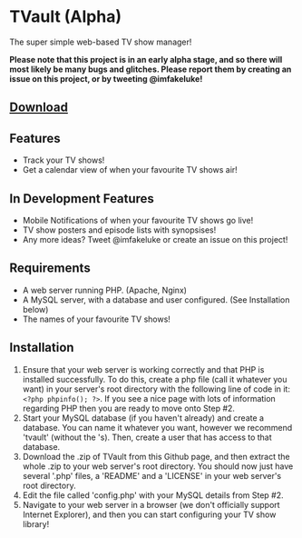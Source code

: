 # TVault (Alpha)
The super simple web-based TV show manager!

**Please note that this project is in an early alpha stage, and so there will most likely be many bugs and glitches. Please report them by creating an issue on this project, or by tweeting @imfakeluke!**

## [Download](https://github.com/featuredepix/TVault/releases)

## Features
* Track your TV shows!
* Get a calendar view of when your favourite TV shows air!

## In Development Features
* Mobile Notifications of when your favourite TV shows go live!
* TV show posters and episode lists with synopsises!
* Any more ideas? Tweet @imfakeluke or create an issue on this project!

## Requirements
* A web server running PHP. (Apache, Nginx)
* A MySQL server, with a database and user configured. (See Installation below)
* The names of your favourite TV shows!

## Installation
1. Ensure that your web server is working correctly and that PHP is installed successfully. To do this, create a php file (call it whatever you want) in your server's root directory with the following line of code in it: `<?php phpinfo(); ?>`. If you see a nice page with lots of information regarding PHP then you are ready to move onto Step #2.
2. Start your MySQL database (if you haven't already) and create a database. You can name it whatever you want, however we recommend 'tvault' (without the 's). Then, create a user that has access to that database.
3. Download the .zip of TVault from this Github page, and then extract the whole .zip to your web server's root directory. You should now just have several '.php' files, a 'README' and a 'LICENSE' in your web server's root directory.
4. Edit the file called 'config.php' with your MySQL details from Step #2.
5. Navigate to your web server in a browser (we don't officially support Internet Explorer), and then you can start configuring your TV show library!
